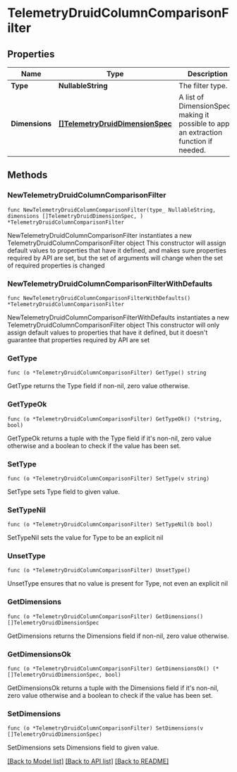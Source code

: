 # TelemetryDruidColumnComparisonFilter

## Properties

Name | Type | Description | Notes
------------ | ------------- | ------------- | -------------
**Type** | **NullableString** | The filter type. | 
**Dimensions** | [**[]TelemetryDruidDimensionSpec**](TelemetryDruidDimensionSpec.md) | A list of DimensionSpecs, making it possible to apply an extraction function if needed. | 

## Methods

### NewTelemetryDruidColumnComparisonFilter

`func NewTelemetryDruidColumnComparisonFilter(type_ NullableString, dimensions []TelemetryDruidDimensionSpec, ) *TelemetryDruidColumnComparisonFilter`

NewTelemetryDruidColumnComparisonFilter instantiates a new TelemetryDruidColumnComparisonFilter object
This constructor will assign default values to properties that have it defined,
and makes sure properties required by API are set, but the set of arguments
will change when the set of required properties is changed

### NewTelemetryDruidColumnComparisonFilterWithDefaults

`func NewTelemetryDruidColumnComparisonFilterWithDefaults() *TelemetryDruidColumnComparisonFilter`

NewTelemetryDruidColumnComparisonFilterWithDefaults instantiates a new TelemetryDruidColumnComparisonFilter object
This constructor will only assign default values to properties that have it defined,
but it doesn't guarantee that properties required by API are set

### GetType

`func (o *TelemetryDruidColumnComparisonFilter) GetType() string`

GetType returns the Type field if non-nil, zero value otherwise.

### GetTypeOk

`func (o *TelemetryDruidColumnComparisonFilter) GetTypeOk() (*string, bool)`

GetTypeOk returns a tuple with the Type field if it's non-nil, zero value otherwise
and a boolean to check if the value has been set.

### SetType

`func (o *TelemetryDruidColumnComparisonFilter) SetType(v string)`

SetType sets Type field to given value.


### SetTypeNil

`func (o *TelemetryDruidColumnComparisonFilter) SetTypeNil(b bool)`

 SetTypeNil sets the value for Type to be an explicit nil

### UnsetType
`func (o *TelemetryDruidColumnComparisonFilter) UnsetType()`

UnsetType ensures that no value is present for Type, not even an explicit nil
### GetDimensions

`func (o *TelemetryDruidColumnComparisonFilter) GetDimensions() []TelemetryDruidDimensionSpec`

GetDimensions returns the Dimensions field if non-nil, zero value otherwise.

### GetDimensionsOk

`func (o *TelemetryDruidColumnComparisonFilter) GetDimensionsOk() (*[]TelemetryDruidDimensionSpec, bool)`

GetDimensionsOk returns a tuple with the Dimensions field if it's non-nil, zero value otherwise
and a boolean to check if the value has been set.

### SetDimensions

`func (o *TelemetryDruidColumnComparisonFilter) SetDimensions(v []TelemetryDruidDimensionSpec)`

SetDimensions sets Dimensions field to given value.



[[Back to Model list]](../README.md#documentation-for-models) [[Back to API list]](../README.md#documentation-for-api-endpoints) [[Back to README]](../README.md)


